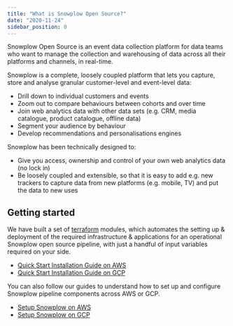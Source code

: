 ```yaml
---
title: "What is Snowplow Open Source?"
date: "2020-11-24"
sidebar_position: 0
---
```


Snowplow Open Source is an event data collection platform for data teams who want to manage the collection and warehousing of data across all their platforms and channels, in real-time.

Snowplow is a complete, loosely coupled platform that lets you capture, store and analyse granular customer-level and event-level data:

- Drill down to individual customers and events
- Zoom out to compare behaviours between cohorts and over time
- Join web analytics data with other data sets (e.g. CRM, media catalogue, product catalogue, offline data)
- Segment your audience by behaviour
- Develop recommendations and personalisations engines

Snowplow has been technically designed to:

- Give you access, ownership and control of your own web analytics data (no lock in)
- Be loosely coupled and extensible, so that it is easy to add e.g. new trackers to capture data from new platforms (e.g. mobile, TV) and put the data to new uses

## Getting started

We have built a set of [terraform](https://registry.terraform.io/namespaces/snowplow-devops) modules, which automates the setting up & deployment of the required infrastructure & applications for an operational Snowplow open source pipeline, with just a handful of input variables required on your side.

* [Quick Start Installation Guide on AWS](/docs/open-source-quick-start/quick-start-installation-guide-on-aws/index.md)
* [Quick Start Installation Guide on GCP](/docs/open-source-quick-start/quick-start-installation-guide-on-gcp/index.md)

You can also follow our guides to understand how to set up and configure Snowplow pipeline components across AWS or GCP.

* [Setup Snowplow on AWS](/docs/getting-started-on-snowplow-open-source/setup-snowplow-on-aws/index.md)
* [Setup Snowplow on GCP](/docs/getting-started-on-snowplow-open-source/setup-snowplow-on-gcp/index.md)
